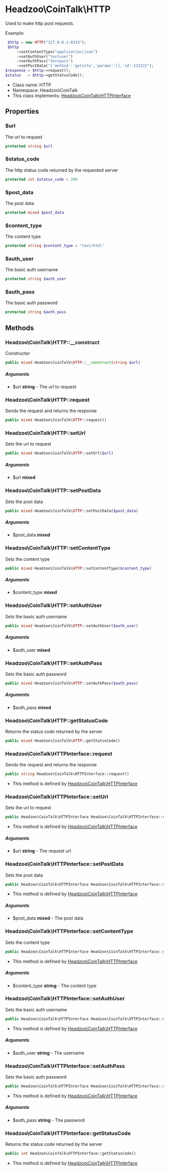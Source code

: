 Headzoo\CoinTalk\HTTP
===============

Used to make http post requests.

Example:
```php
 $http = new HTTP("127.0.0.1:8333");
 $http
     ->setContentType("application/json")
     ->setAuthUser("testuser")
     ->setAuthPass("testpass")
     ->setPostData("{'method':'getinfo','params':[],'id':11532}");
$response = $http->request();
$status   = $http->getStatusCode();
```


* Class name: HTTP
* Namespace: Headzoo\CoinTalk
* This class implements: [Headzoo\CoinTalk\HTTPInterface](Headzoo-CoinTalk-HTTPInterface.md)




Properties
----------


### $url
The url to request


```php
protected string $url
```



### $status_code
The http status code returned by the requested server


```php
protected int $status_code = 200
```



### $post_data
The post data


```php
protected mixed $post_data
```



### $content_type
The content type


```php
protected string $content_type = "text/html"
```



### $auth_user
The basic auth username


```php
protected string $auth_user
```



### $auth_pass
The basic auth password


```php
protected string $auth_pass
```



Methods
-------


### Headzoo\CoinTalk\HTTP::__construct
Constructor


```php
public mixed Headzoo\CoinTalk\HTTP::__construct(string $url)
```


##### Arguments

* $url **string** - The url to request



### Headzoo\CoinTalk\HTTP::request
Sends the request and returns the response


```php
public mixed Headzoo\CoinTalk\HTTP::request()
```




### Headzoo\CoinTalk\HTTP::setUrl
Sets the url to request


```php
public mixed Headzoo\CoinTalk\HTTP::setUrl($url)
```


##### Arguments

* $url **mixed**



### Headzoo\CoinTalk\HTTP::setPostData
Sets the post data


```php
public mixed Headzoo\CoinTalk\HTTP::setPostData($post_data)
```


##### Arguments

* $post_data **mixed**



### Headzoo\CoinTalk\HTTP::setContentType
Sets the content type


```php
public mixed Headzoo\CoinTalk\HTTP::setContentType($content_type)
```


##### Arguments

* $content_type **mixed**



### Headzoo\CoinTalk\HTTP::setAuthUser
Sets the basic auth username


```php
public mixed Headzoo\CoinTalk\HTTP::setAuthUser($auth_user)
```


##### Arguments

* $auth_user **mixed**



### Headzoo\CoinTalk\HTTP::setAuthPass
Sets the basic auth password


```php
public mixed Headzoo\CoinTalk\HTTP::setAuthPass($auth_pass)
```


##### Arguments

* $auth_pass **mixed**



### Headzoo\CoinTalk\HTTP::getStatusCode
Returns the status code returned by the server


```php
public mixed Headzoo\CoinTalk\HTTP::getStatusCode()
```




### Headzoo\CoinTalk\HTTPInterface::request
Sends the request and returns the response


```php
public string Headzoo\CoinTalk\HTTPInterface::request()
```

* This method is defined by [Headzoo\CoinTalk\HTTPInterface](Headzoo-CoinTalk-HTTPInterface.md)



### Headzoo\CoinTalk\HTTPInterface::setUrl
Sets the url to request


```php
public Headzoo\CoinTalk\HTTPInterface Headzoo\CoinTalk\HTTPInterface::setUrl(string $url)
```

* This method is defined by [Headzoo\CoinTalk\HTTPInterface](Headzoo-CoinTalk-HTTPInterface.md)

##### Arguments

* $url **string** - The request url



### Headzoo\CoinTalk\HTTPInterface::setPostData
Sets the post data


```php
public Headzoo\CoinTalk\HTTPInterface Headzoo\CoinTalk\HTTPInterface::setPostData(mixed $post_data)
```

* This method is defined by [Headzoo\CoinTalk\HTTPInterface](Headzoo-CoinTalk-HTTPInterface.md)

##### Arguments

* $post_data **mixed** - The post data



### Headzoo\CoinTalk\HTTPInterface::setContentType
Sets the content type


```php
public Headzoo\CoinTalk\HTTPInterface Headzoo\CoinTalk\HTTPInterface::setContentType(string $content_type)
```

* This method is defined by [Headzoo\CoinTalk\HTTPInterface](Headzoo-CoinTalk-HTTPInterface.md)

##### Arguments

* $content_type **string** - The content type



### Headzoo\CoinTalk\HTTPInterface::setAuthUser
Sets the basic auth username


```php
public Headzoo\CoinTalk\HTTPInterface Headzoo\CoinTalk\HTTPInterface::setAuthUser(string $auth_user)
```

* This method is defined by [Headzoo\CoinTalk\HTTPInterface](Headzoo-CoinTalk-HTTPInterface.md)

##### Arguments

* $auth_user **string** - The username



### Headzoo\CoinTalk\HTTPInterface::setAuthPass
Sets the basic auth password


```php
public Headzoo\CoinTalk\HTTPInterface Headzoo\CoinTalk\HTTPInterface::setAuthPass(string $auth_pass)
```

* This method is defined by [Headzoo\CoinTalk\HTTPInterface](Headzoo-CoinTalk-HTTPInterface.md)

##### Arguments

* $auth_pass **string** - The password



### Headzoo\CoinTalk\HTTPInterface::getStatusCode
Returns the status code returned by the server


```php
public int Headzoo\CoinTalk\HTTPInterface::getStatusCode()
```

* This method is defined by [Headzoo\CoinTalk\HTTPInterface](Headzoo-CoinTalk-HTTPInterface.md)


